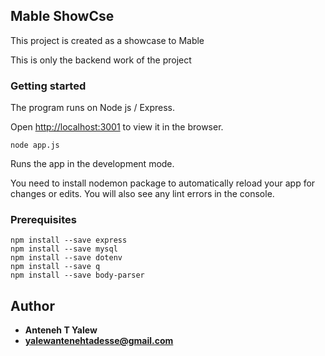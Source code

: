 ## Mable ShowCse

This project is created as a showcase to Mable

This is only the backend work of the project

### Getting started

The program runs on Node js / Express.

Open [http://localhost:3001](http://localhost:3001) to view it in the browser.

```
node app.js
```

Runs the app in the development mode.

You need to install nodemon package to automatically reload your app for changes or edits.
You will also see any lint errors in the console.

### Prerequisites

```
npm install --save express
npm install --save mysql
npm install --save dotenv
npm install --save q
npm install --save body-parser

```

## Author

- **Anteneh T Yalew**
- **yalewantenehtadesse@gmail.com**
